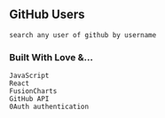 ## GitHub Users
    search any user of github by username
    

### Built With Love &...
    JavaScript
    React
    FusionCharts
    GitHub API
    0Auth authentication